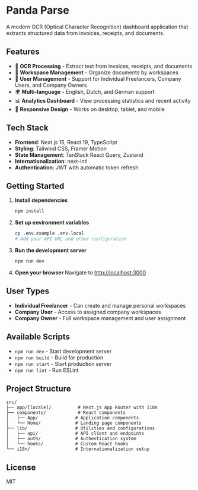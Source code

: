 # Panda Parse

A modern OCR (Optical Character Recognition) dashboard application that extracts structured data from invoices, receipts, and documents.

## Features

- 📄 **OCR Processing** - Extract text from invoices, receipts, and documents
- 🏢 **Workspace Management** - Organize documents by workspaces
- 👥 **User Management** - Support for Individual Freelancers, Company Users, and Company Owners
- 🌍 **Multi-language** - English, Dutch, and German support
- 📊 **Analytics Dashboard** - View processing statistics and recent activity
- 📱 **Responsive Design** - Works on desktop, tablet, and mobile

## Tech Stack

- **Frontend**: Next.js 15, React 19, TypeScript
- **Styling**: Tailwind CSS, Framer Motion
- **State Management**: TanStack React Query, Zustand
- **Internationalization**: next-intl
- **Authentication**: JWT with automatic token refresh

## Getting Started

1. **Install dependencies**

   ```bash
   npm install
   ```

2. **Set up environment variables**

   ```bash
   cp .env.example .env.local
   # Add your API URL and other configuration
   ```

3. **Run the development server**

   ```bash
   npm run dev
   ```

4. **Open your browser**
   Navigate to [http://localhost:3000](http://localhost:3000)

## User Types

- **Individual Freelancer** - Can create and manage personal workspaces
- **Company User** - Access to assigned company workspaces
- **Company Owner** - Full workspace management and user assignment

## Available Scripts

- `npm run dev` - Start development server
- `npm run build` - Build for production
- `npm run start` - Start production server
- `npm run lint` - Run ESLint

## Project Structure

```
src/
├── app/[locale]/          # Next.js App Router with i18n
├── components/            # React components
│   ├── App/              # Application components
│   └── Home/             # Landing page components
├── lib/                  # Utilities and configurations
│   ├── api/              # API client and endpoints
│   ├── auth/             # Authentication system
│   └── hooks/            # Custom React hooks
└── i18n/                 # Internationalization setup
```

## License

MIT
